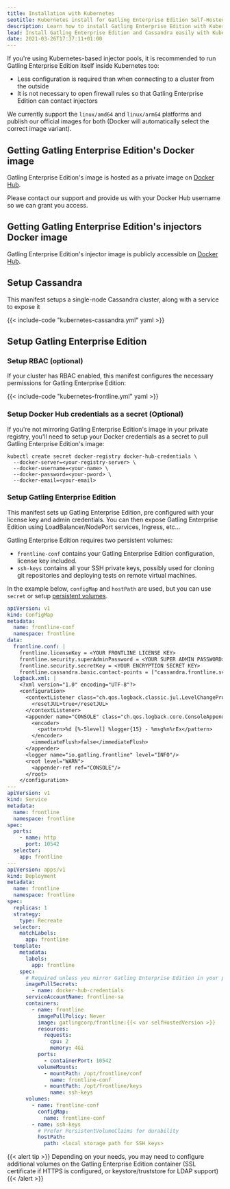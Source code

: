 ```yaml
---
title: Installation with Kubernetes
seotitle: Kubernetes install for Gatling Enterprise Edition Self-Hosted
description: Learn how to install Gatling Enterprise Edition with Kubernetes.
lead: Install Gatling Enterprise Edition and Cassandra easily with Kubernetes.
date: 2021-03-26T17:37:11+01:00
---
```


If you're using Kubernetes-based injector pools, it is recommended to run Gatling Enterprise Edition itself inside Kubernetes too:

* Less configuration is required than when connecting to a cluster from the outside
* It is not necessary to open firewall rules so that Gatling Enterprise Edition can contact injectors

We currently support the `linux/amd64` and `linux/arm64` platforms and publish our official images for both (Docker will automatically select the correct image variant).

## Getting Gatling Enterprise Edition's Docker image

Gatling Enterprise Edition's image is hosted as a private image on [Docker Hub](https://hub.docker.com/r/gatlingcorp/frontline).

Please contact our support and provide us with your Docker Hub username so we can grant you access.

## Getting Gatling Enterprise Edition's injectors Docker image

Gatling Enterprise Edition's injector image is publicly accessible on [Docker Hub](https://hub.docker.com/r/gatlingcorp/frontline-injector).

## Setup Cassandra

This manifest setups a single-node Cassandra cluster, along with a service to expose it

{{< include-code "kubernetes-cassandra.yml" yaml >}}

## Setup Gatling Enterprise Edition

### Setup RBAC (optional)

If your cluster has RBAC enabled, this manifest configures the necessary permissions for Gatling Enterprise Edition:

{{< include-code "kubernetes-frontline.yml" yaml >}}

### Setup Docker Hub credentials as a secret (Optional)

If you're not mirroring Gatling Enterprise Edition's image in your private registry, you'll need to setup your Docker credentials as a secret to pull Gatling Enterprise Edition's image:

```shell
kubectl create secret docker-registry docker-hub-credentials \
  --docker-server=<your-registry-server> \
  --docker-username=<your-name> \
  --docker-password=<your-pword> \
  --docker-email=<your-email>
```

### Setup Gatling Enterprise Edition

This manifest sets up Gatling Enterprise Edition, pre configured with your license key and admin credentials.
You can then expose Gatling Enterprise Edition using LoadBalancer/NodePort services, Ingress, etc...

Gatling Enterprise Edition requires two persistent volumes:
- `frontline-conf` contains your Gatling Enterprise Edition configuration, license key included.
- `ssh-keys` contains all your SSH private keys, possibly used for cloning git repositories and deploying tests on remote virtual machines.

In the example below, `configMap` and `hostPath` are used, but you can use `secret` or setup [persistent volumes](https://kubernetes.io/docs/concepts/storage/persistent-volumes/).

```yaml
apiVersion: v1
kind: ConfigMap
metadata:
  name: frontline-conf
  namespace: frontline
data:
  frontline.conf: |
    frontline.licenseKey = <YOUR FRONTLINE LICENSE KEY>
    frontline.security.superAdminPassword = <YOUR SUPER ADMIN PASSWORD>
    frontline.security.secretKey = <YOUR ENCRYPTION SECRET KEY>
    frontline.cassandra.basic.contact-points = ["cassandra.frontline.svc.cluster.local:9042"]
  logback.xml: |
    <?xml version="1.0" encoding="UTF-8"?>
    <configuration>
      <contextListener class="ch.qos.logback.classic.jul.LevelChangePropagator">
        <resetJUL>true</resetJUL>
      </contextListener>
      <appender name="CONSOLE" class="ch.qos.logback.core.ConsoleAppender">
        <encoder>
          <pattern>%d [%-5level] %logger{15} - %msg%n%rEx</pattern>
        </encoder>
        <immediateFlush>false</immediateFlush>
      </appender>
      <logger name="io.gatling.frontline" level="INFO"/>
      <root level="WARN">
        <appender-ref ref="CONSOLE"/>
      </root>
    </configuration>
---
apiVersion: v1
kind: Service
metadata:
  name: frontline
  namespace: frontline
spec:
  ports:
    - name: http
      port: 10542
  selector:
    app: frontline
---
apiVersion: apps/v1
kind: Deployment
metadata:
  name: frontline
  namespace: frontline
spec:
  replicas: 1
  strategy:
    type: Recreate
  selector:
    matchLabels:
      app: frontline
  template:
    metadata:
      labels:
        app: frontline
    spec:
      # Required unless you mirror Gatling Enterprise Edition in your private registry
      imagePullSecrets:
        - name: docker-hub-credentials
      serviceAccountName: frontline-sa
      containers:
        - name: frontline
          imagePullPolicy: Never
          image: gatlingcorp/frontline:{{< var selfHostedVersion >}}
          resources:
            requests:
              cpu: 2
              memory: 4Gi
          ports:
            - containerPort: 10542
          volumeMounts:
            - mountPath: /opt/frontline/conf
              name: frontline-conf
            - mountPath: /opt/frontline/keys
              name: ssh-keys
      volumes:
        - name: frontline-conf
          configMap:
            name: frontline-conf
        - name: ssh-keys
          # Prefer PersistentVolumeClaims for durability
          hostPath:
            path: <local storage path for SSH keys>
```

{{< alert tip >}}
Depending on your needs, you may need to configure additional volumes on the Gatling Enterprise Edition container (SSL certificate if HTTPS is configured, or keystore/truststore for LDAP support)
{{< /alert >}}
